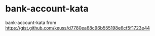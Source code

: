 # bank-account-kata

bank-account-kata from https://gist.github.com/keuss/d7780ea68c96b555198e6cf5f1723e44
